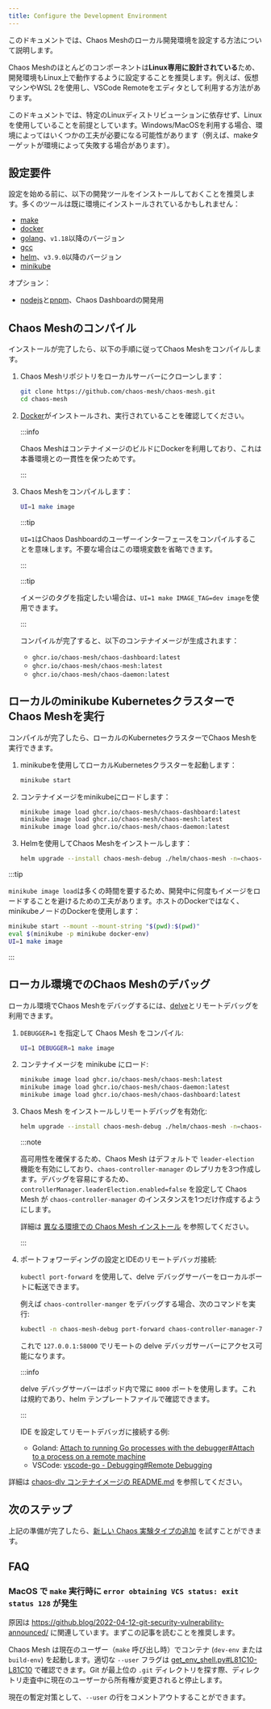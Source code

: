 ```yaml
---
title: Configure the Development Environment
---
```


このドキュメントでは、Chaos Meshのローカル開発環境を設定する方法について説明します。

Chaos Meshのほとんどのコンポーネントは**Linux専用に設計されている**ため、開発環境もLinux上で動作するように設定することを推奨します。例えば、仮想マシンやWSL 2を使用し、VSCode Remoteをエディタとして利用する方法があります。

このドキュメントでは、特定のLinuxディストリビューションに依存せず、Linuxを使用していることを前提としています。Windows/MacOSを利用する場合、環境によってはいくつかの工夫が必要になる可能性があります（例えば、makeターゲットが環境によって失敗する場合があります）。

## 設定要件

設定を始める前に、以下の開発ツールをインストールしておくことを推奨します。多くのツールは既に環境にインストールされているかもしれません：

- [make](https://www.gnu.org/software/make/)
- [docker](https://docs.docker.com/install/)
- [golang](https://go.dev/doc/install)、`v1.18`以降のバージョン
- [gcc](https://gcc.gnu.org/)
- [helm](https://helm.sh/)、`v3.9.0`以降のバージョン
- [minikube](https://minikube.sigs.k8s.io/docs/start/)

オプション：

- [nodejs](https://nodejs.org/en/)と[pnpm](https://pnpm.io/)、Chaos Dashboardの開発用

## Chaos Meshのコンパイル

インストールが完了したら、以下の手順に従ってChaos Meshをコンパイルします。

1. Chaos Meshリポジトリをローカルサーバーにクローンします：

   ```bash
   git clone https://github.com/chaos-mesh/chaos-mesh.git
   cd chaos-mesh
   ```

2. [Docker](https://docs.docker.com/install/)がインストールされ、実行されていることを確認してください。

   :::info

   Chaos MeshはコンテナイメージのビルドにDockerを利用しており、これは本番環境との一貫性を保つためです。

   :::

3. Chaos Meshをコンパイルします：

   ```bash
   UI=1 make image
   ```

   :::tip

   `UI=1`はChaos Dashboardのユーザーインターフェースをコンパイルすることを意味します。不要な場合はこの環境変数を省略できます。

   :::

   :::tip

   イメージのタグを指定したい場合は、`UI=1 make IMAGE_TAG=dev image`を使用できます。

   :::

   コンパイルが完了すると、以下のコンテナイメージが生成されます：

   - `ghcr.io/chaos-mesh/chaos-dashboard:latest`
   - `ghcr.io/chaos-mesh/chaos-mesh:latest`
   - `ghcr.io/chaos-mesh/chaos-daemon:latest`

## ローカルのminikube KubernetesクラスターでChaos Meshを実行

コンパイルが完了したら、ローカルのKubernetesクラスターでChaos Meshを実行できます。

1. minikubeを使用してローカルKubernetesクラスターを起動します：

   ```bash
   minikube start
   ```

2. コンテナイメージをminikubeにロードします：

   ```bash
   minikube image load ghcr.io/chaos-mesh/chaos-dashboard:latest
   minikube image load ghcr.io/chaos-mesh/chaos-mesh:latest
   minikube image load ghcr.io/chaos-mesh/chaos-daemon:latest
   ```

3. Helmを使用してChaos Meshをインストールします：

   ```bash
   helm upgrade --install chaos-mesh-debug ./helm/chaos-mesh -n=chaos-mesh-debug --create-namespace
   ```

:::tip

`minikube image load`は多くの時間を要するため、開発中に何度もイメージをロードすることを避けるための工夫があります。ホストのDockerではなく、minikubeノードのDockerを使用します：

```bash
minikube start --mount --mount-string "$(pwd):$(pwd)"
eval $(minikube -p minikube docker-env)
UI=1 make image
```

:::

## ローカル環境でのChaos Meshのデバッグ

ローカル環境でChaos Meshをデバッグするには、[delve](https://github.com/go-delve/delve)とリモートデバッグを利用できます。

1. `DEBUGGER=1` を指定して Chaos Mesh をコンパイル:

   ```bash
   UI=1 DEBUGGER=1 make image
   ```

2. コンテナイメージを minikube にロード:

   ```bash
   minikube image load ghcr.io/chaos-mesh/chaos-mesh:latest
   minikube image load ghcr.io/chaos-mesh/chaos-daemon:latest
   minikube image load ghcr.io/chaos-mesh/chaos-dashboard:latest
   ```

3. Chaos Mesh をインストールしリモートデバッグを有効化:

   ```bash
   helm upgrade --install chaos-mesh-debug ./helm/chaos-mesh -n=chaos-mesh-debug --create-namespace --set chaosDlv.enable=true --set controllerManager.leaderElection.enabled=false
   ```

   :::note

   高可用性を確保するため、Chaos Mesh はデフォルトで `leader-election` 機能を有効にしており、`chaos-controller-manager` のレプリカを3つ作成します。デバッグを容易にするため、`controllerManager.leaderElection.enabled=false` を設定して Chaos Mesh が `chaos-controller-manager` のインスタンスを1つだけ作成するようにします。

   詳細は [異なる環境での Chaos Mesh インストール](production-installation-using-helm.md#step-4-install-chaos-mesh-in-different-environments) を参照してください。

   :::

4. ポートフォワーディングの設定とIDEのリモートデバッガ接続:

   `kubectl port-forward` を使用して、delve デバッグサーバーをローカルポートに転送できます。

   例えば `chaos-controller-manger` をデバッグする場合、次のコマンドを実行:

   ```bash
   kubectl -n chaos-mesh-debug port-forward chaos-controller-manager-766dc8488d-7n5bq 58000:8000
   ```

   これで `127.0.0.1:58000` でリモートの delve デバッガサーバーにアクセス可能になります。

   :::info

   delve デバッグサーバーはポッド内で常に `8000` ポートを使用します。これは規約であり、helm テンプレートファイルで確認できます。

   :::

   IDE を設定してリモートデバッガに接続する例:

   - Goland: [Attach to running Go processes with the debugger#Attach to a process on a remote machine](https://www.jetbrains.com/help/go/attach-to-running-go-processes-with-debugger.html#attach-to-a-process-on-a-remote-machine)
   - VSCode: [vscode-go - Debugging#Remote Debugging](https://github.com/golang/vscode-go/blob/master/docs/debugging.md#remote-debugging)

詳細は [chaos-dlv コンテナイメージの README.md](https://github.com/chaos-mesh/chaos-mesh/blob/master/images/chaos-dlv/README.md) を参照してください。

## 次のステップ

上記の準備が完了したら、[新しい Chaos 実験タイプの追加](add-new-chaos-experiment-type.md) を試すことができます。

## FAQ

### MacOS で `make` 実行時に `error obtaining VCS status: exit status 128` が発生

原因は https://github.blog/2022-04-12-git-security-vulnerability-announced/ に関連しています。まずこの記事を読むことを推奨します。

Chaos Mesh は現在のユーザー（`make` 呼び出し時）でコンテナ (`dev-env` または `build-env`) を起動します。適切な `--user` フラグは [get_env_shell.py#L81C10-L81C10](https://github.com/chaos-mesh/chaos-mesh/blob/813b650c02e0b065ae5c4707725c346929ab1847/build/get_env_shell.py#L81C10-L81C10) で確認できます。Git が最上位の `.git` ディレクトリを探す際、ディレクトリ走査中に現在のユーザーから所有権が変更されると停止します。

現在の暫定対策として、`--user` の行をコメントアウトすることができます。